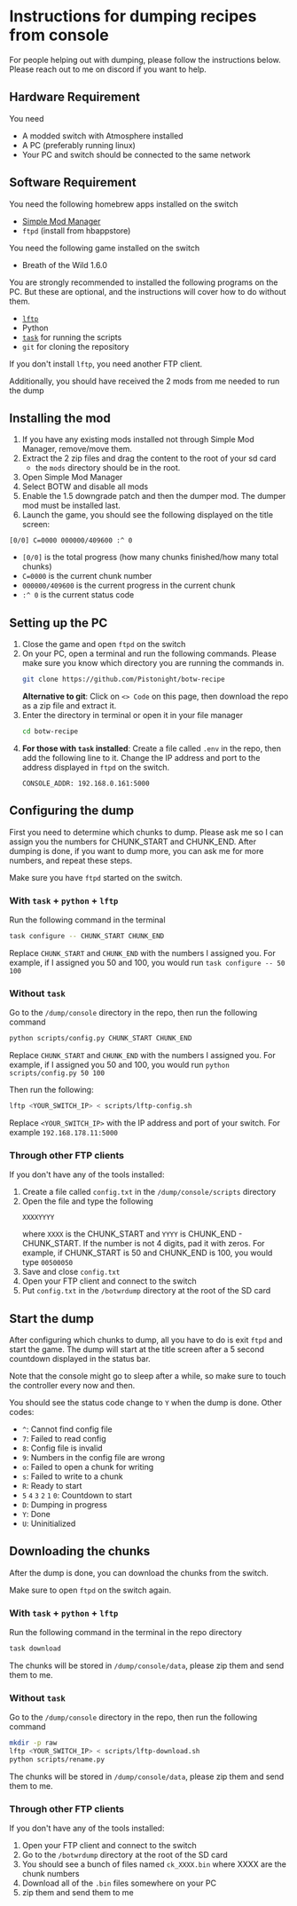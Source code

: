 # Instructions for dumping recipes from console
For people helping out with dumping, please follow the instructions below.
Please reach out to me on discord if you want to help.

## Hardware Requirement
You need
- A modded switch with Atmosphere installed
- A PC (preferably running linux)
- Your PC and switch should be connected to the same network

## Software Requirement
You need the following homebrew apps installed on the switch
- [Simple Mod Manager](https://github.com/nadrino/SimpleModManager)
- `ftpd` (install from hbappstore)

You need the following game installed on the switch
- Breath of the Wild 1.6.0

You are strongly recommended to installed the following programs on the PC.
But these are optional, and the instructions will cover how to do without them.
- [`lftp`](https://lftp.yar.ru/)
- Python
- [`task`](https://taskfile.dev/) for running the scripts
- `git` for cloning the repository

If you don't install `lftp`, you need another FTP client.

Additionally, you should have received the 2 mods from me needed to run the dump

## Installing the mod
1. If you have any existing mods installed not through Simple Mod Manager, remove/move them.
2. Extract the 2 zip files and drag the content to the root of your sd card
   - the `mods` directory should be in the root.
3. Open Simple Mod Manager
4. Select BOTW and disable all mods
5. Enable the 1.5 downgrade patch and then the dumper mod. The dumper mod must be installed last.
6. Launch the game, you should see the following displayed on the title screen:
```
[0/0] C=0000 000000/409600 :^ 0
```
- `[0/0]` is the total progress (how many chunks finished/how many total chunks)
- `C=0000` is the current chunk number
- `000000/409600` is the current progress in the current chunk
- `:^ 0` is the current status code

## Setting up the PC
1. Close the game and open `ftpd` on the switch
2. On your PC, open a terminal and run the following commands. Please
   make sure you know which directory you are running the commands in.
    ```bash
    git clone https://github.com/Pistonight/botw-recipe
    ```
    **Alternative to git**: Click on `<> Code` on this page, then download the repo
    as a zip file and extract it.
3. Enter the directory in terminal or open it in your file manager
    ```bash
    cd botw-recipe
    ```
4. **For those with `task` installed**: Create a file called `.env`
    in the repo, then add the following line to it. Change the IP address
    and port to the address displayed in `ftpd` on the switch.
    ```
    CONSOLE_ADDR: 192.168.0.161:5000
    ```

## Configuring the dump
First you need to determine which chunks to dump. Please ask me so I can
assign you the numbers for CHUNK_START and CHUNK_END. After dumping is done,
if you want to dump more, you can ask me for more numbers, and repeat these steps.

Make sure you have `ftpd` started on the switch.

### With `task` + `python` + `lftp`
Run the following command in the terminal
```bash
task configure -- CHUNK_START CHUNK_END
```
Replace `CHUNK_START` and `CHUNK_END` with the numbers I assigned you.
For example, if I assigned you 50 and 100, you would run `task configure -- 50 100`

### Without `task`
Go to the `/dump/console` directory in the repo, then run the following command
```bash
python scripts/config.py CHUNK_START CHUNK_END
```
Replace `CHUNK_START` and `CHUNK_END` with the numbers I assigned you.
For example, if I assigned you 50 and 100, you would run `python scripts/config.py 50 100`

Then run the following:
```bash
lftp <YOUR_SWITCH_IP> < scripts/lftp-config.sh
```
Replace `<YOUR_SWITCH_IP>` with the IP address and port of your switch.
For example `192.168.178.11:5000`

### Through other FTP clients
If you don't have any of the tools installed:
1. Create a file called `config.txt` in the `/dump/console/scripts` directory
2. Open the file and type the following
    ```
    XXXXYYYY
    ```
    where `XXXX` is the CHUNK_START and `YYYY` is CHUNK_END - CHUNK_START.
    If the number is not 4 digits, pad it with zeros.
    For example, if CHUNK_START is 50 and CHUNK_END is 100, you would type `00500050`
3. Save and close `config.txt`
3. Open your FTP client and connect to the switch
4. Put `config.txt` in the `/botwrdump` directory at the root of the SD card

## Start the dump
After configuring which chunks to dump, all you have to do is exit `ftpd`
and start the game. The dump will start at the title screen after a 5 second countdown
displayed in the status bar.

Note that the console might go to sleep after a while, so make sure to
touch the controller every now and then.

You should see the status code change to `Y` when the dump is done.
Other codes:
- `^`: Cannot find config file
- `7`: Failed to read config
- `8`: Config file is invalid
- `9`: Numbers in the config file are wrong
- `o`: Failed to open a chunk for writing
- `s`: Failed to write to a chunk
- `R`: Ready to start
- `5` `4` `3` `2` `1` `0`: Countdown to start
- `D`: Dumping in progress
- `Y`: Done
- `U`: Uninitialized

## Downloading the chunks
After the dump is done, you can download the chunks from the switch.

Make sure to open `ftpd` on the switch again.

### With `task` + `python` + `lftp`
Run the following command in the terminal in the repo directory
```bash
task download
```
The chunks will be stored in `/dump/console/data`, please zip them and send them to me.

### Without `task`
Go to the `/dump/console` directory in the repo, then run the following command
```bash
mkdir -p raw
lftp <YOUR_SWITCH_IP> < scripts/lftp-download.sh
python scripts/rename.py
```
The chunks will be stored in `/dump/console/data`, please zip them and send them to me.

### Through other FTP clients
If you don't have any of the tools installed:
1. Open your FTP client and connect to the switch
2. Go to the `/botwrdump` directory at the root of the SD card
3. You should see a bunch of files named `ck_XXXX.bin` where XXXX are the chunk numbers
4. Download all of the `.bin` files somewhere on your PC
5. zip them and send them to me

